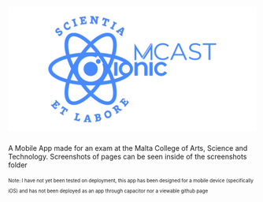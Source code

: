 # ![BannerLogo](https://github.com/Gabe-W-J/IonicAppMCAST/blob/main/banner.png?raw=true)


A Mobile App made for an exam at the Malta College of Arts, Science and Technology.
Screenshots of pages can be seen inside of the screenshots folder


<sub><sup>Note: I have not yet been tested on deployment, this app has been designed for a mobile device (specifically iOS) and has not been deployed as an app through capacitor nor a viewable github page</sup></sub>
